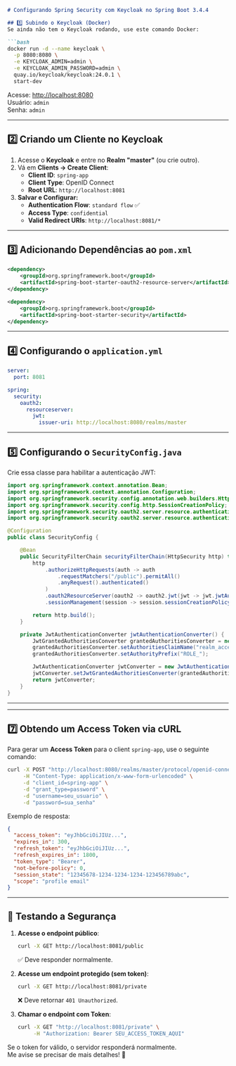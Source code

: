 ```md
# Configurando Spring Security com Keycloak no Spring Boot 3.4.4

## 1️⃣ Subindo o Keycloak (Docker)
Se ainda não tem o Keycloak rodando, use este comando Docker:

```bash
docker run -d --name keycloak \
  -p 8080:8080 \
  -e KEYCLOAK_ADMIN=admin \
  -e KEYCLOAK_ADMIN_PASSWORD=admin \
  quay.io/keycloak/keycloak:24.0.1 \
  start-dev
```
Acesse: [http://localhost:8080](http://localhost:8080)  
Usuário: `admin`  
Senha: `admin`

---

## 2️⃣ Criando um Cliente no Keycloak
1. Acesse o **Keycloak** e entre no **Realm "master"** (ou crie outro).
2. Vá em **Clients → Create Client**:
    - **Client ID**: `spring-app`
    - **Client Type**: OpenID Connect
    - **Root URL**: `http://localhost:8081`
3. **Salvar e Configurar:**
    - **Authentication Flow**: `standard flow` ✅
    - **Access Type**: `confidential`
    - **Valid Redirect URIs**: `http://localhost:8081/*`

---

## 3️⃣ Adicionando Dependências ao `pom.xml`
```xml
<dependency>
    <groupId>org.springframework.boot</groupId>
    <artifactId>spring-boot-starter-oauth2-resource-server</artifactId>
</dependency>

<dependency>
    <groupId>org.springframework.boot</groupId>
    <artifactId>spring-boot-starter-security</artifactId>
</dependency>
```

---

## 4️⃣ Configurando o `application.yml`
```yaml
server:
  port: 8081

spring:
  security:
    oauth2:
      resourceserver:
        jwt:
          issuer-uri: http://localhost:8080/realms/master
```

---

## 5️⃣ Configurando o `SecurityConfig.java`
Crie essa classe para habilitar a autenticação JWT:

```java
import org.springframework.context.annotation.Bean;
import org.springframework.context.annotation.Configuration;
import org.springframework.security.config.annotation.web.builders.HttpSecurity;
import org.springframework.security.config.http.SessionCreationPolicy;
import org.springframework.security.oauth2.server.resource.authentication.JwtAuthenticationConverter;
import org.springframework.security.oauth2.server.resource.authentication.JwtGrantedAuthoritiesConverter;

@Configuration
public class SecurityConfig {

    @Bean
    public SecurityFilterChain securityFilterChain(HttpSecurity http) throws Exception {
        http
            .authorizeHttpRequests(auth -> auth
                .requestMatchers("/public").permitAll()
                .anyRequest().authenticated()
            )
            .oauth2ResourceServer(oauth2 -> oauth2.jwt(jwt -> jwt.jwtAuthenticationConverter(jwtAuthenticationConverter())))
            .sessionManagement(session -> session.sessionCreationPolicy(SessionCreationPolicy.STATELESS));

        return http.build();
    }

    private JwtAuthenticationConverter jwtAuthenticationConverter() {
        JwtGrantedAuthoritiesConverter grantedAuthoritiesConverter = new JwtGrantedAuthoritiesConverter();
        grantedAuthoritiesConverter.setAuthoritiesClaimName("realm_access.roles");
        grantedAuthoritiesConverter.setAuthorityPrefix("ROLE_");

        JwtAuthenticationConverter jwtConverter = new JwtAuthenticationConverter();
        jwtConverter.setJwtGrantedAuthoritiesConverter(grantedAuthoritiesConverter);
        return jwtConverter;
    }
}
```

---


---

## 7️⃣ Obtendo um Access Token via cURL
Para gerar um **Access Token** para o client `spring-app`, use o seguinte comando:

```bash
curl -X POST "http://localhost:8080/realms/master/protocol/openid-connect/token" \
     -H "Content-Type: application/x-www-form-urlencoded" \
     -d "client_id=spring-app" \
     -d "grant_type=password" \
     -d "username=seu_usuario" \
     -d "password=sua_senha"
```

Exemplo de resposta:
```json
{
  "access_token": "eyJhbGciOiJIUz...",
  "expires_in": 300,
  "refresh_token": "eyJhbGciOiJIUz...",
  "refresh_expires_in": 1800,
  "token_type": "Bearer",
  "not-before-policy": 0,
  "session_state": "12345678-1234-1234-1234-123456789abc",
  "scope": "profile email"
}
```

---

## 🚀 Testando a Segurança
1. **Acesse o endpoint público**:
   ```bash
   curl -X GET http://localhost:8081/public
   ```
   ✅ Deve responder normalmente.

2. **Acesse um endpoint protegido (sem token)**:
   ```bash
   curl -X GET http://localhost:8081/private
   ```
   ❌ Deve retornar `401 Unauthorized`.

3. **Chamar o endpoint com Token**:
   ```bash
   curl -X GET "http://localhost:8081/private" \
        -H "Authorization: Bearer SEU_ACCESS_TOKEN_AQUI"
   ```

Se o token for válido, o servidor responderá normalmente.  
Me avise se precisar de mais detalhes! 🚀
```

